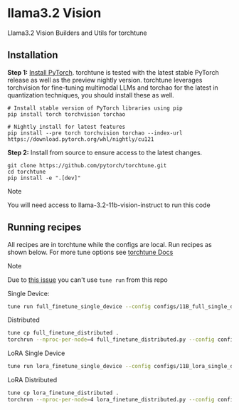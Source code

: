 # llama3.2 Vision
Llama3.2 Vision Builders and Utils for torchtune

## Installation

**Step 1:** [Install PyTorch](https://pytorch.org/get-started/locally/). torchtune is tested with the latest stable PyTorch release as well as the preview nightly version. torchtune leverages
torchvision for fine-tuning multimodal LLMs and torchao for the latest in quantization techniques, you should install these as well.

```
# Install stable version of PyTorch libraries using pip
pip install torch torchvision torchao

# Nightly install for latest features
pip install --pre torch torchvision torchao --index-url https://download.pytorch.org/whl/nightly/cu121
```

**Step 2:** Install from source to ensure access to the latest changes.

```
git clone https://github.com/pytorch/torchtune.git
cd torchtune
pip install -e ".[dev]"
```

> [!NOTE]
> You will need access to llama-3.2-11b-vision-instruct to run this code

## Running recipes

All recipes are in torchtune while the configs are local. Run recipes as shown below. For more tune options see [torchtune Docs](https://pytorch.org/torchtune/stable/tune_cli.html)

> [!NOTE]
> Due to [this issue](https://github.com/pytorch/torchtune/issues/1540) you can't use `tune run` from this repo


Single Device:
```bash
tune run full_finetune_single_device --config configs/11B_full_single_device.yaml
```

Distributed
```bash
tune cp full_finetune_distributed .
torchrun --nproc-per-node=4 full_finetune_distributed.py --config configs/11B_full.yaml
```

LoRA Single Device
```bash
tune run lora_finetune_single_device --config configs/11B_lora_single_device.yaml
```

LoRA Distributed
```bash
tune cp lora_finetune_distributed .
torchrun --nproc-per-node=4 lora_finetune_distributed.py --config configs/11B_lora.yaml
```
